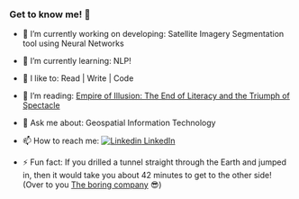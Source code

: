 ### Get to know me! 👋



- 🔭 I’m currently working on developing: Satellite Imagery Segmentation tool using Neural Networks
- 🌱 I’m currently learning: NLP!
- 🤔 I like to: Read | Write | Code
- 👯 I’m reading: [Empire of Illusion: The End of Literacy and the Triumph of Spectacle](https://www.goodreads.com/user/show/87327997-naomi-thiru)
- 💬 Ask me about: Geospatial Information Technology
- 📫 How to reach me: [![Linkedin](https://i.stack.imgur.com/gVE0j.png) LinkedIn](https://www.linkedin.com/in/naomithiru/)


- ⚡ Fun fact: If you drilled a tunnel straight through the Earth and jumped in, then it would take you about 42 minutes to get to the other side! (Over to you [The boring company](https://www.boringcompany.com/projects) :sunglasses:)


